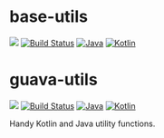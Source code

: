 # base-utils

[![](https://jitpack.io/v/pambrose/common-utils.svg)](https://jitpack.io/#pambrose/common-utils)
[![Build Status](https://travis-ci.org/pambrose/common-utils.svg?branch=master)](https://travis-ci.org/pambrose/common-utils)
[![Java](https://img.shields.io/badge/%20language-Java-red.svg)](https://kotlinlang.org/)
[![Kotlin](https://img.shields.io/badge/%20language-Kotlin-red.svg)](https://kotlinlang.org/)

# guava-utils

[![](https://jitpack.io/v/pambrose/common-utils.svg)](https://jitpack.io/#pambrose/common-utils)
[![Build Status](https://travis-ci.org/pambrose/common-utils.svg?branch=master)](https://travis-ci.org/pambrose/common-utils)
[![Java](https://img.shields.io/badge/%20language-Java-red.svg)](https://kotlinlang.org/)
[![Kotlin](https://img.shields.io/badge/%20language-Kotlin-red.svg)](https://kotlinlang.org/)

Handy Kotlin and Java utility functions.